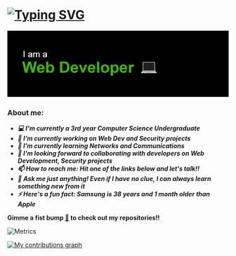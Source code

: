 # [![Typing SVG](https://readme-typing-svg.herokuapp.com?size=24&width=950&lines=Hey+there!+I'm+Vineeth%2C+a+Computer+Science+undergraduate;I+develop+websites+and+IoT+systems%2C+and+secure+systems+and+networks;I'm+a+Web+developer%2C+aspiring+Network+Engineer+and+an+Ethical+Hacker)](https://git.io/typing-svg)

<!--
**vinsdragonis/vinsdragonis** is a ✨ _special_ ✨ repository because its `README.md` (this file) appears on your GitHub profile.

Here are some ideas to get you started:

- 🔭 I’m currently working on ...
- 🌱 I’m currently learning ...
- 👯 I’m looking to collaborate on ...
- 🤔 I’m looking for help with ...
- 💬 Ask me about ...
- 📫 How to reach me: ...
- 😄 Pronouns: ...
- ⚡ Fun fact: ...
-->

<p align = "center">
  <img src = "readme banner.png">
  <br>
</p>

### About me:

- ***💻 I'm currently a *3rd year* Computer Science Undergraduate***
- ***🔭 I’m currently working on Web Dev and Security projects***
- ***🌱 I’m currently learning Networks and Communications***
- ***🤝 I'm looking forward to collaborating with developers on Web Development, Security projects***
- ***📫 How to reach me: Hit one of the links below and let's talk!!***
- ***💬 Ask me just anything! Even if I have no clue, I can always learn something new from it***
- ***⚡ Here's a fun fact: Samsung is 38 years and 1 month older than Apple***

**Gimme a fist bump <a href="https://github.com/vinsdragonis?tab=repositories">👊</a> to check out my repositories!!**

![Metrics](https://metrics.lecoq.io/vinsdragonis?template=classic&repositories.forks=true&activity=1&languages=1&notable=1&pagespeed=1&people=1&followup=1&isocalendar=1&isocalendar.duration=half-year&languages.limit=8&languages.sections=most-used&languages.colors=github&languages.details=percentage&languages.threshold=0%25&languages.indepth=false&languages.analysis.timeout=15&languages.categories=markup%2C%20programming&languages.recent.categories=markup%2C%20programming&languages.recent.load=300&languages.recent.days=14&people.limit=15&people.size=16&people.types=followers%2C%20following&people.identicons=false&people.shuffle=false&followup.sections=repositories&activity.limit=4&activity.load=300&activity.days=14&activity.filter=all&activity.visibility=all&activity.timestamps=true&notable.from=all&notable.repositories=false&pagespeed.url=.user.website&pagespeed.detailed=true&pagespeed.screenshot=false&config.timezone=Asia%2FCalcutta)

[![My contributions graph](https://activity-graph.herokuapp.com/graph?username=vinsdragonis&bg_color=171717&color=01a706&line=00b3ff&point=4fff42&area=true&hide_border=true)](https://github.com/ashutosh00710/github-readme-activity-graph)
